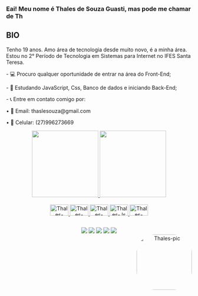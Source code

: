 ### Eai! Meu nome é Thales de Souza Guasti, mas pode me chamar de Th
  
  ## BIO

  <div>
  <p>Tenho 19 anos. Amo área de tecnologia desde muito novo, é a minha área. Estou no 2° Período de Tecnologia em Sistemas para Internet no IFES Santa Teresa.</p>
  <p>- 💻 Procuro qualquer oportunidade de entrar na área do Front-End;</p>
  <p>- 📍 Estudando JavaScript, Css, Banco de dados e iniciando Back-End;</p>
  <p>- 📞 Entre em contato comigo por:</p>
    <p>• 📧 Email: thaslesouza@gmail.com</p>
    <p>• 📱 Celular: (27)996273669</p>
  </div>
  
  <div align="center">
  <a href="https://github.com/tthtails">
  <img height="180em" src="https://github-readme-stats.vercel.app/api?username=tthtails&show_icons=true&theme=dark&include_all_commits=true&count_private=true"/>
  <img height="180em" src="https://github-readme-stats.vercel.app/api/top-langs/?username=tthtails&layout=compact&langs_count=7&theme=dark"/>
  </div>
  
<div align="center"><br>
  <img alt="Thales-VsCode" height="30" width="50" src="https://cdn.jsdelivr.net/gh/devicons/devicon/icons/vscode/vscode-original.svg">
  <img alt="Thales-HTML" height="30" width="50" src="https://cdn.jsdelivr.net/gh/devicons/devicon/icons/html5/html5-plain.svg">
  <img alt="Thales-CSS" height="30" width="50" src="https://cdn.jsdelivr.net/gh/devicons/devicon/icons/css3/css3-plain.svg">
  <img alt="Thales-Js" height="30" width="50" src="https://cdn.jsdelivr.net/gh/devicons/devicon/icons/javascript/javascript-original.svg">
  <img alt="Thales-Figma" height="30" width="50" src="https://cdn.jsdelivr.net/gh/devicons/devicon/icons/figma/figma-original.svg">  
</div>
 
 ##
 
 <div align="center"> 
  <a href="https://www.instagram.com/th.guasti/" target="_blank"><img src="https://img.shields.io/badge/-Instagram-%23E4405F?style=for-the-badge&logo=instagram&logoColor=white" target="_blank"></a>
 	<a href="https://www.twitch.tv/tthatails" target="_blank"><img src="https://img.shields.io/badge/Twitch-9146FF?style=for-the-badge&logo=twitch&logoColor=white" target="_blank"></a>
  <a href = "mailto:thaslesouza@gmail.com"><img src="https://img.shields.io/badge/-Gmail-%23333?style=for-the-badge&logo=gmail&logoColor=white" target="_blank"></a>
  <a href="https://www.linkedin.com/in/thales-de-souza-guasti-449965227/" target="_blank"><img src="https://img.shields.io/badge/-LinkedIn-%230077B5?style=for-the-badge&logo=linkedin&logoColor=white" target="_blank"></a> 
   <a href="https://wa.me/+5527996273669" target="_blank"><img src="https://img.shields.io/badge/WhatsApp-25D366?style=for-the-badge&logo=whatsapp&logoColor=white" target="_blank"></a> 
 </div>
  
<div align="center"> 
  <img align="right" alt="Thales-pic" height="150" style="border-radius:50px;" src="https://cdn.discordapp.com/attachments/905507717249122324/1021875563201306765/Screenshot_2022-07-12-15-48-10-019_com.miui.gallery.jpg">
</div>

